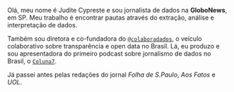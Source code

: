 Olá, meu nome é Judite Cypreste e sou jornalista de dados na **GloboNews**, em SP.
Meu trabalho é encontrar pautas através do extração, análise e interpretação de dados.

Também sou diretora e co-fundadora do [`@colaboradados`](https://colaboradados.com.br/), o veículo colaborativo sobre transparência e open data no Brasil. Lá, eu produzo e sou apresentadora do primeiro podcast sobre jornalismo de dados no Brasil, o [`Coluna7`](https://colaboradados.com.br/podcast.html). 

Já passei antes pelas redações do jornal *Folha de S.Paulo*, *Aos Fatos* e *UOL*. 

